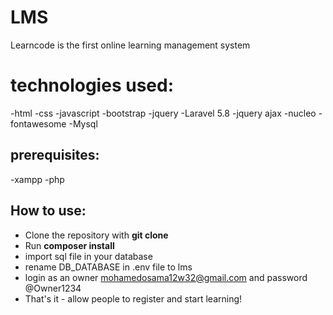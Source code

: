 # LMS
Learncode is the first online learning management system

# technologies used:
-html
-css
-javascript
-bootstrap
-jquery
-Laravel 5.8
-jquery ajax
-nucleo
-fontawesome
-Mysql 

## prerequisites:
-xampp 
-php

## How to use:
- Clone the repository with __git clone__
- Run __composer install__
- import sql file in your database
- rename DB_DATABASE in .env file to lms
- login as an owner mohamedosama12w32@gmail.com and password @Owner1234
- That's it - allow people to register and start learning!
